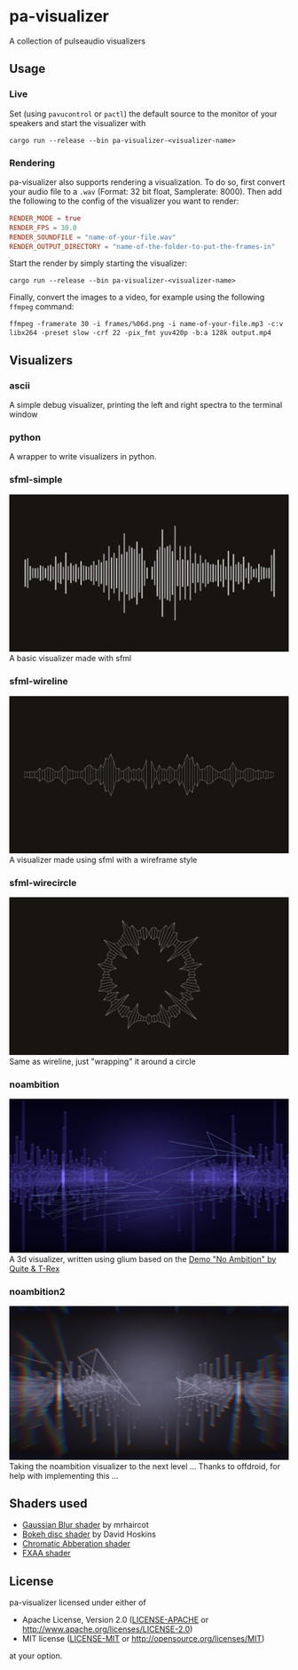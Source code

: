 pa-visualizer
=============

A collection of pulseaudio visualizers

## Usage ##

### Live ###
Set (using `pavucontrol` or `pactl`) the default source to the monitor of
your speakers and start the visualizer with

```terminal
cargo run --release --bin pa-visualizer-<visualizer-name>
```

### Rendering ###
pa-visualizer also supports rendering a visualization. To do so, first convert your
audio file to a `.wav` (Format: 32 bit float, Samplerate: 8000). Then add the following
to the config of the visualizer you want to render:

```toml
RENDER_MODE = true
RENDER_FPS = 30.0
RENDER_SOUNDFILE = "name-of-your-file.wav"
RENDER_OUTPUT_DIRECTORY = "name-of-the-folder-to-put-the-frames-in"
```

Start the render by simply starting the visualizer:

```terminal
cargo run --release --bin pa-visualizer-<visualizer-name>
```

Finally, convert the images to a video, for example using the following `ffmpeg` command:

```terminal
ffmpeg -framerate 30 -i frames/%06d.png -i name-of-your-file.mp3 -c:v libx264 -preset slow -crf 22 -pix_fmt yuv420p -b:a 128k output.mp4
```


## Visualizers ##

### ascii ###
A simple debug visualizer, printing the left and right spectra to the terminal window

### python ###
A wrapper to write visualizers in python.

### sfml-simple ###
![sfml-simple](img/sfml-simple.png)
A basic visualizer made with sfml

### sfml-wireline ###
![sfml-wireline](img/sfml-wireline.png)
A visualizer made using sfml with a wireframe style

### sfml-wirecircle ###
![sfml-wirecircle](img/sfml-wirecircle.png)
Same as wireline, just "wrapping" it around a circle

### noambition ###
![noambition](img/noambition.png)
A 3d visualizer, written using glium based on the [Demo "No Ambition" by Quite & T-Rex](http://www.pouet.net/prod.php?which=69730)

### noambition2 ###
![noambition](img/noambition2.png)
Taking the noambition visualizer to the next level ... Thanks to offdroid, for help with implementing this ...

## Shaders used ###
* [Gaussian Blur shader](https://www.shadertoy.com/view/XdfGDH) by mrhaircot
* [Bokeh disc shader](https://www.shadertoy.com/view/4d2Xzw) by David Hoskins
* [Chromatic Abberation shader](https://github.com/spite/Wagner/blob/master/fragment-shaders/chromatic-aberration-fs.glsl)
* [FXAA shader](https://github.com/mattdesl/glsl-fxaa)

## License ##
pa-visualizer licensed under either of

 * Apache License, Version 2.0 ([LICENSE-APACHE](LICENSE-APACHE) or http://www.apache.org/licenses/LICENSE-2.0)
 * MIT license ([LICENSE-MIT](LICENSE-MIT) or http://opensource.org/licenses/MIT)

at your option.
